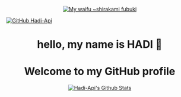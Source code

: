 <p align="center">
<a href="https://hadi-api.herokuapp.com/api">
	<img src="https://i.pinimg.com/originals/6c/b2/27/6cb227b9d016245847b262d067f3141c.jpg" alt="My waifu ~shirakami fubuki" />
</a>
</p>

[![GitHub Hadi-Api](https://img.shields.io/github/followers/hadi-api-third?label=follow&style=social)](https://hadi-api.cf/api)

<h1 align="center">hello, my name is HADI 👋</h1>

<h1 align="center">
	Welcome to my GitHub profile
</h1>

<p align="center">
  <a href="https://hadi-api.cf/api"><img src="https://github-readme-stats.vercel.app/api?username=hadi-api-third&hide_border=true&show_icons=true" alt="Hadi-Api's Github Stats"></a>
</p>

